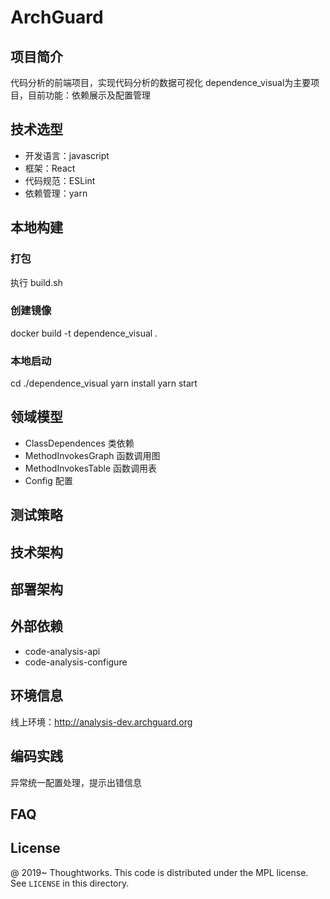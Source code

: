 # ArchGuard

## 项目简介
代码分析的前端项目，实现代码分析的数据可视化
dependence_visual为主要项目，目前功能：依赖展示及配置管理

## 技术选型
- 开发语言：javascript
- 框架：React
- 代码规范：ESLint
- 依赖管理：yarn

## 本地构建
### 打包
执行 build.sh
### 创建镜像
docker build -t dependence_visual .
### 本地启动
cd ./dependence_visual
yarn install
yarn start

## 领域模型
- ClassDependences 类依赖
- MethodInvokesGraph 函数调用图
- MethodInvokesTable 函数调用表
- Config 配置

## 测试策略

## 技术架构

## 部署架构

## 外部依赖
- code-analysis-api
- code-analysis-configure


## 环境信息
线上环境：http://analysis-dev.archguard.org

## 编码实践
异常统一配置处理，提示出错信息


## FAQ

License
---

@ 2019~ Thoughtworks.  This code is distributed under the MPL license. See `LICENSE` in this directory.

